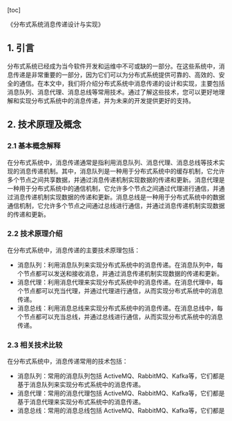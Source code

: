 
[toc]                    
                
                
《分布式系统消息传递设计与实现》

## 1. 引言

分布式系统已经成为当今软件开发和运维中不可或缺的一部分。在这些系统中，消息传递是非常重要的一部分，因为它们可以为分布式系统提供可靠的、高效的、安全的通信。在本文中，我们将介绍分布式系统中消息传递的设计和实现，主要包括消息队列、消息代理、消息总线等常用技术。通过了解这些技术，您可以更好地理解和实现分布式系统中的消息传递，并为未来的开发提供更好的支持。

## 2. 技术原理及概念

### 2.1 基本概念解释

在分布式系统中，消息传递通常是指利用消息队列、消息代理、消息总线等技术实现的消息传递机制。其中，消息队列是一种用于分布式系统中的缓存机制，它允许多个节点之间共享数据，并通过消息传递机制实现数据的传递和更新。消息代理是一种用于分布式系统中的通信机制，它允许多个节点之间通过代理进行通信，并通过消息传递机制实现数据的传递和更新。消息总线是一种用于分布式系统中的数据通信机制，它允许多个节点之间通过总线进行通信，并通过消息传递机制实现数据的传递和更新。

### 2.2 技术原理介绍

在分布式系统中，消息传递的主要技术原理包括：

- 消息队列：利用消息队列来实现分布式系统中的消息传递。在消息队列中，每个节点都可以发送和接收消息，并通过消息传递机制实现数据的传递和更新。
- 消息代理：利用消息代理来实现分布式系统中的消息传递。在消息代理中，每个节点都可以充当代理，并通过代理进行通信，从而实现分布式系统中的消息传递。
- 消息总线：利用消息总线来实现分布式系统中的消息传递。在消息总线中，每个节点都可以充当总线，并通过总线进行通信，从而实现分布式系统中的消息传递。

### 2.3 相关技术比较

在分布式系统中，消息传递常用的技术包括：

- 消息队列：常用的消息队列包括 ActiveMQ、RabbitMQ、Kafka等，它们都是基于消息队列来实现分布式系统中的消息传递。
- 消息代理：常用的消息代理包括 ActiveMQ、RabbitMQ、Kafka等，它们都是基于消息代理来实现分布式系统中的消息传递。
- 消息总线：常用的消息总线包括 ActiveMQ、RabbitMQ、Kafka等，它们都是

